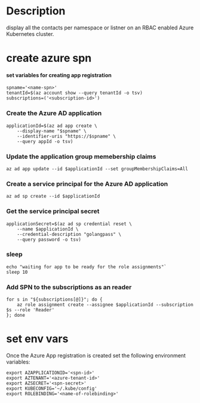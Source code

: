 # Description
display all the contacts per namespace or listner on an RBAC enabled Azure Kubernetes cluster.


# create azure spn

#### set variables for creating app registration
``` shell
spname='<name-spn>'
tenantId=$(az account show --query tenantId -o tsv)
subscriptions=('<subscription-id>')
```
    
### Create the Azure AD application
``` shell
applicationId=$(az ad app create \
    --display-name "$spname" \
    --identifier-uris "https://$spname" \
    --query appId -o tsv)
```

### Update the application group memebership claims
`az ad app update --id $applicationId --set groupMembershipClaims=All`

### Create a service principal for the Azure AD application
`az ad sp create --id $applicationId`

### Get the service principal secret
``` shell
applicationSecret=$(az ad sp credential reset \
    --name $applicationId \
    --credential-description "golangpass" \
    --query password -o tsv)
```

### sleep
``` shell
echo "waiting for app to be ready for the role assignments"`
sleep 10
```

### Add SPN to the subscriptions as an reader
``` shell
for s in "${subscriptions[@]}"; do {
    az role assignment create --assignee $applicationId --subscription $s --role 'Reader'
}; done
```

# set env vars
Once the Azure App registration is created set the following environment variables:
``` shell
export AZAPPLICATIONID='<spn-id>'
export AZTENANT='<azure-tenant-id>'
export AZSECRET='<spn-secret>'
export KUBECONFIG='~/.kube/config'
export ROLEBINDING='<name-of-rolebinding>'
```
